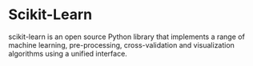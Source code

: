 # Scikit-Learn
scikit-learn is an open source Python library that implements a range of machine learning, pre-processing, cross-validation and visualization algorithms using a unified interface.
